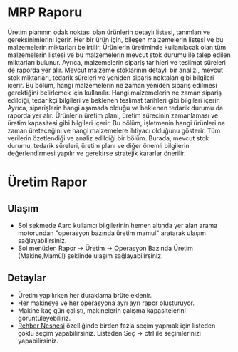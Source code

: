 
# MRP Raporu

Üretim planının odak noktası olan ürünlerin detaylı listesi, tanımları ve gereksinimlerini içerir. 
Her bir ürün için, bileşen malzemelerin listesi ve bu malzemelerin miktarları belirtilir.
Ürünlerin üretiminde kullanılacak olan tüm malzemelerin listesi ve bu malzemelerin mevcut stok durumu ile talep edilen miktarları bulunur. 
Ayrıca, malzemelerin sipariş tarihleri ve teslimat süreleri de raporda yer alır.
Mevcut malzeme stoklarının detaylı bir analizi, mevcut stok miktarları, tedarik süreleri ve yeniden sipariş noktaları gibi bilgileri içerir. 
Bu bölüm, hangi malzemelerin ne zaman yeniden sipariş edilmesi gerektiğini belirlemek için kullanılır.
Hangi malzemelerin ne zaman sipariş edildiği, tedarikçi bilgileri ve beklenen teslimat tarihleri gibi bilgileri içerir. 
Ayrıca, siparişlerin hangi aşamada olduğu ve beklenen tedarik durumu da raporda yer alır.
Ürünlerin üretim planı, üretim sürecinin zamanlaması ve üretim kapasitesi gibi bilgileri içerir. 
Bu bölüm, işletmenin hangi ürünleri ne zaman üreteceğini ve hangi malzemelere ihtiyacı olduğunu gösterir.
Tüm verilerin özetlendiği ve analiz edildiği bir bölüm. 
Burada, mevcut stok durumu, tedarik süreleri, üretim planı ve diğer önemli bilgilerin değerlendirmesi yapılır ve gerekirse stratejik kararlar önerilir.

# Üretim Rapor

## Ulaşım

- Sol sekmede Aaro kullanıcı bilgilerinin hemen altında yer alan arama motorundan "operasyon bazında üretim mamul" aratarak ulaşım sağlayabilirsiniz.
- Sol menüden Rapor -> Üretim -> Operasyon Bazında Üretim (Makine,Mamül) şeklinde ulaşım sağlayabilirsiniz.

## Detaylar 

- Üretim yapılırken her duraklama brüte eklenir. 
- Her makineye ve her operasyona ayrı ayrı rapor oluşturuyor.
- Makine kaç gün çalıştı, makinelerin çalışma kapasitelerini görüntüleyebiliriz.
- [Rehber Nesnesi](../TemelOzellikler/RehberNesnesi.md) özelliğinde birden fazla seçim yapmak için listeden çoklu seçim yapabilirsiniz. Listeden Seç -> ctrl ile seçimlerinizi yapabilirsiniz.
